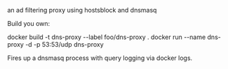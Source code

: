an ad filtering proxy using hostsblock and dnsmasq

Build you own:

docker build -t dns-proxy --label foo/dns-proxy .
docker run --name dns-proxy -d -p 53:53/udp dns-proxy

Fires up a dnsmasq process with query logging via docker logs.
